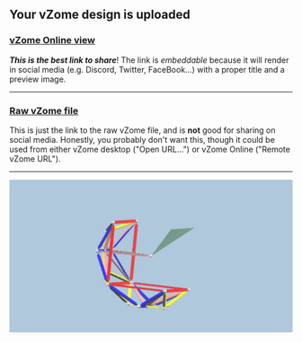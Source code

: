 ## Your vZome design is uploaded

### [vZome Online view][embed]

***This is the best link to share***!  The link is *embeddable* because it will render in social media (e.g. Discord, Twitter, FaceBook...) with a proper title and a preview image.

---

### [Raw vZome file][raw]

This is just the link to the raw vZome file, and is **not** good for
sharing on social media.
Honestly, you probably don't want this, though it could be used from either
vZome desktop ("Open URL...") or vZome Online ("Remote vZome URL").

---

![Image](<A-sixth-with mirror-plane.png>)


[embed]: <https://vzome.com/app/embed.py?url=https://raw.githubusercontent.com/ThynStyx/vzome-sharing/main/2021/11/29/22-25-22-A-sixth-with%2Bmirror-plane/A-sixth-with+mirror-plane.vZome>
[raw]: <https://raw.githubusercontent.com/ThynStyx/vzome-sharing/main/2021/11/29/22-25-22-A-sixth-with+mirror-plane/A-sixth-with mirror-plane.vZome>
